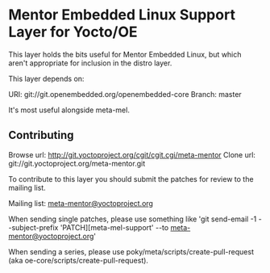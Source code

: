 Mentor Embedded Linux Support Layer for Yocto/OE
================================================

This layer holds the bits useful for Mentor Embedded Linux, but which aren't
appropriate for inclusion in the distro layer.

This layer depends on:

URI: git://git.openembedded.org/openembedded-core
Branch: master

It's most useful alongside meta-mel.


Contributing
------------

Browse url: http://git.yoctoproject.org/cgit/cgit.cgi/meta-mentor
Clone url: git://git.yoctoproject.org/meta-mentor.git

To contribute to this layer you should submit the patches for review to the
mailing list.

Mailing list: meta-mentor@yoctoproject.org

When sending single patches, please use something like
'git send-email -1 --subject-prefix 'PATCH][meta-mel-support' --to meta-mentor@yoctoproject.org'

When sending a series, please use poky/meta/scripts/create-pull-request (aka
oe-core/scripts/create-pull-request).
